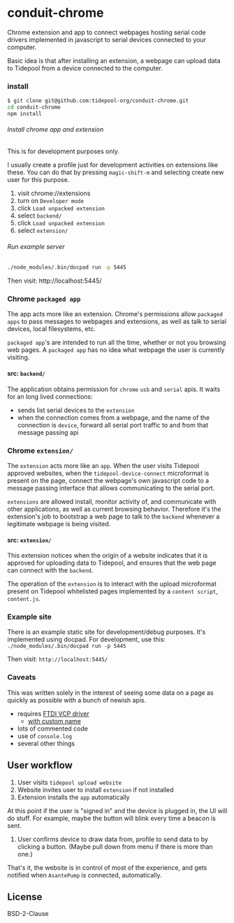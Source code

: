 # conduit-chrome

Chrome extension and app to connect webpages hosting serial code
drivers implemented in javascript to serial devices connected to your
computer.

Basic idea is that after installing an extension, a webpage can upload
data to Tidepool from a device connected to the computer.

### install

```bash
$ git clone git@github.com:tidepool-org/conduit-chrome.git
cd conduit-chrome
npm install
```
###### Install chrome app and extension
This is for development purposes only.

I usually create a profile just for development activities on
extensions like these.  You can do that by pressing `magic-shift-m`
and selecting create new user for this purpose.

1. visit chrome://extensions
1. turn on `Developer mode`
1. click `Load unpacked extension`
  1. select `backend/`
1. click `Load unpacked extension`
  1. select `extension/`

###### Run example server

```bash
./node_modules/.bin/docpad run -p 5445

```
Then visit: http://localhost:5445/

### Chrome `packaged app`

The app acts more like an extension.  Chrome's permissions allow
`packaged apps` to pass messages to webpages and extensions, as well
as talk to serial devices, local filesystems, etc.

`packaged app`'s are intended to run all the time, whether or not you
browsing web pages.  A `packaged app` has no idea what webpage the
user is currently visiting.

#### src: `backend/`

The application obtains permission for `chrome` `usb` and `serial`
apis.  It waits for an long lived connections:
  * sends list serial devices to the `extension`
  * when the connection comes from a webpage, and the name of the
    connection is `device`, forward all serial port traffic to and
    from that message passing api

### Chrome `extension/`
The `extension` acts more like an `app`.
When the user visits Tidepool approved websites, when the
`tidepool-device-connect` microformat is present on the page, connect
the webpage's own javascript code to a message passing interface that
allows communicating to the serial port.

`extensions` are allowed install, monitor activity of, and communicate
with other applications, as well as current browsing behavior.
Therefore it's the extension's job to bootstrap a web page to talk to
the `backend` whenever a legitimate webpage is being visited.

#### src: `extension/`

This extension notices when the origin of a website indicates that it
is approved for uploading data to Tidepool, and ensures that the web
page can connect with the `backend`.

The operation of the `extension` is to interact with the upload
microformat present on Tidepool whitelisted pages implemented by a
`content script`, `content.js`.

### Example site

There is an example static site for development/debug purposes.
It's implemented using docpad.
For development, use this:
`./node_modules/.bin/docpad run -p 5445`

Then visit: `http://localhost:5445/`

### Caveats

This was written solely in the interest of seeing some data on a page
as quickly as possible with a bunch of newish apis.

* requires [FTDI VCP driver](http://www.ftdichip.com/Drivers/VCP.htm)
  * [with custom name](https://gist.github.com/bewest/9458012)
* lots of commented code
* use of `console.log`
* several other things

## User workflow

1. User visits `tidepool upload website`
1. Website invites user to install `extension` if not installed
  1. Extension installs the `app` automatically

  At this point if the user is "signed in" and the device is plugged in,
  the UI will do stuff.  For example, maybe the button will blink every
  time a beacon is sent.
1. User confirms device to draw data from, profile to send data to by
   clicking a button.  (Maybe pull down from menu if there is more
   than one.)

That's it, the website is in control of most of the experience, and
gets notified when `AsantePump` is connected, automatically.

## License

BSD-2-Clause
